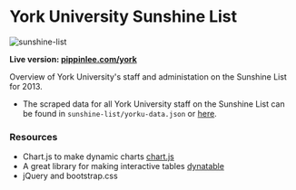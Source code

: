 # York University Sunshine List


![sunshine-list](http://zippy.gfycat.com/AnimatedBewitchedChrysalis.gif)

**Live version: [pippinlee.com/york](http://pippinlee.com/york/)**

Overview of York University's staff and administation on the Sunshine List for 2013.

* The scraped data for all York University staff on the Sunshine List can be found in `sunshine-list/yorku-data.json` or [here](http://pippinlee.com/york/sunshine-list/yorku-data.json).

### Resources
* Chart.js to make dynamic charts [chart.js](http://www.chartjs.org/)
* A great library for making interactive tables [dynatable](http://www.dynatable.com/)
* jQuery and bootstrap.css